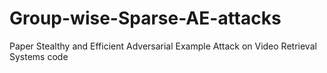 # Group-wise-Sparse-AE-attacks
Paper Stealthy and Efficient Adversarial Example Attack on Video Retrieval Systems code
